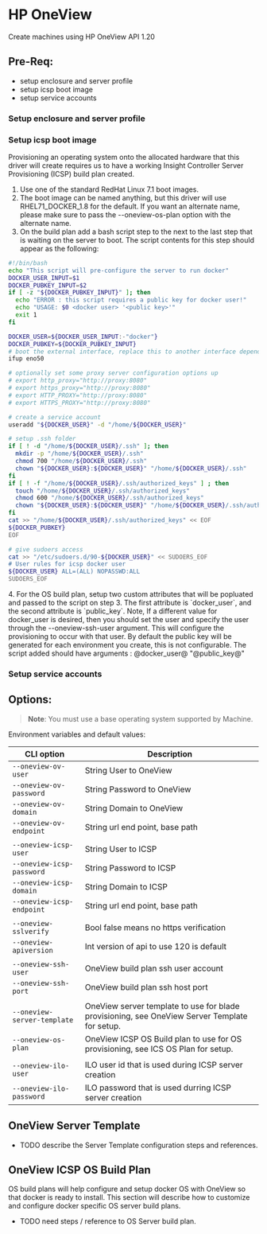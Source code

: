 <!--[metadata]>
+++
title = "OneView"
description = "HP OneView driver for machine"
keywords = ["machine, OneView, driver"]
[menu.main]
parent="smn_machine_drivers"
+++
<![end-metadata]-->

# HP OneView
Create machines using HP OneView API 1.20

## Pre-Req:

* setup enclosure and server profile
* setup icsp boot image
* setup service accounts

### Setup enclosure and server profile

### Setup icsp boot image

Provisioning an operating system onto the allocated hardware that this driver will create requires us to have a working Insight Controller Server Provisioning (ICSP) build plan created.

1. Use one of the standard RedHat Linux 7.1 boot images.
2. The boot image can be named anything, but this driver will use RHEL71_DOCKER_1.8 for the default.  If you want an alternate name, please make sure to pass the --oneview-os-plan option with the alternate name.
3. On the build plan add a bash script step to the next to the last step that is waiting on the server to boot.  The script contents for this step should appear as the following:

```bash
#!/bin/bash
echo "This script will pre-configure the server to run docker"
DOCKER_USER_INPUT=$1
DOCKER_PUBKEY_INPUT=$2
if [ -z "${DOCKER_PUBKEY_INPUT}" ]; then
  echo "ERROR : this script requires a public key for docker user!"
  echo "USAGE: $0 <docker user> '<public key>'"
  exit 1
fi

DOCKER_USER=${DOCKER_USER_INPUT:-"docker"}
DOCKER_PUBKEY=${DOCKER_PUBKEY_INPUT}
# boot the external interface, replace this to another interface dependening on your hardware
ifup eno50

# optionally set some proxy server configuration options up
# export http_proxy="http://proxy:8080"
# export https_proxy="http://proxy:8080"
# export HTTP_PROXY="http://proxy:8080"
# export HTTPS_PROXY="http://proxy:8080"

# create a service account
useradd "${DOCKER_USER}" -d "/home/${DOCKER_USER}"

# setup .ssh folder
if [ ! -d "/home/${DOCKER_USER}/.ssh" ]; then
  mkdir -p "/home/${DOCKER_USER}/.ssh"
  chmod 700 "/home/${DOCKER_USER}/.ssh"
  chown "${DOCKER_USER}:${DOCKER_USER}" "/home/${DOCKER_USER}/.ssh"
fi
if [ ! -f "/home/${DOCKER_USER}/.ssh/authorized_keys" ] ; then
  touch "/home/${DOCKER_USER}/.ssh/authorized_keys"
  chmod 600 "/home/${DOCKER_USER}/.ssh/authorized_keys"
  chown "${DOCKER_USER}:${DOCKER_USER}" "/home/${DOCKER_USER}/.ssh/authorized_keys"
fi
cat >> "/home/${DOCKER_USER}/.ssh/authorized_keys" << EOF
${DOCKER_PUBKEY}
EOF

# give sudoers access
cat >> "/etc/sudoers.d/90-${DOCKER_USER}" << SUDOERS_EOF
# User rules for icsp docker user
${DOCKER_USER} ALL=(ALL) NOPASSWD:ALL
SUDOERS_EOF

```

<!-- list-start: 4 -->4. For the OS build plan, setup two custom attributes that will be popluated and passed to the script on step 3.   The first attribute is `docker_user`, and the second attribute is `public_key`.   Note, If a different value for docker_user is desired, then you should set the user and specify the user through the --oneview-ssh-user argument.  This will configure the provisioning to occur with that user.   By default the public key will be generated for each environment you create, this is not configurable.  The script added should have arguments : @docker_user@ "@public_key@"


### Setup service accounts

## Options:

> **Note**: You must use a base operating system supported by Machine.

Environment variables and default values:

| CLI option                 | Description
|----------------------------|--------------------------------------------|
| `--oneview-ov-user`        | String User to OneView
| `--oneview-ov-password`    | String Password to OneView
| `--oneview-ov-domain`      | String Domain to OneView
| `--oneview-ov-endpoint`    | String url end point, base path
|                            |
| `--oneview-icsp-user`      | String User to ICSP
| `--oneview-icsp-password`  | String Password to ICSP
| `--oneview-icsp-domain`    | String Domain to ICSP
| `--oneview-icsp-endpoint`  | String url end point, base path
|                            |
| `--oneview-sslverify`      | Bool false means no https verification
| `--oneview-apiversion`     | Int version of api to use 120 is default
|                            |
| `--oneview-ssh-user`       | OneView build plan ssh user account
| `--oneview-ssh-port`       | OneView build plan ssh host port
|                            |
| `--oneview-server-template`| OneView server template to use for blade provisioning, see OneView Server Template for setup.
| `--oneview-os-plan`        | OneView ICSP OS Build plan to use for OS provisioning, see ICS OS Plan for setup.
|                            |
| `--oneview-ilo-user`       | ILO user id that is used during ICSP server creation
| `--oneview-ilo-password`   | ILO password that is used durring ICSP server creation


## OneView Server Template

* TODO describe the Server Template configuration steps and references.

## OneView ICSP OS Build Plan

OS build plans will help configure and setup docker OS with OneView so that
docker is ready to install.  This section will describe how to customize and
configure docker specific OS server build plans.

* TODO need steps / reference to OS Server build plan.
